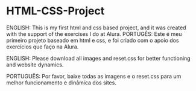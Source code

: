 # HTML-CSS-Project
ENGLISH: This is my first html and css based project, and it was created with the support of the exercises I do at Alura.
PORTUGÊS: Este é meu primeiro projeto baseado em html e css, e foi criado com o apoio dos exercícios que faço na Alura.

ENGLISH: Please download all images and reset.css for better functioning and website dynamics.

PORTUGUÊS: Por favor, baixe todas as imagens e o reset.css para um melhor funcionamento e dinâmica dos sites.
